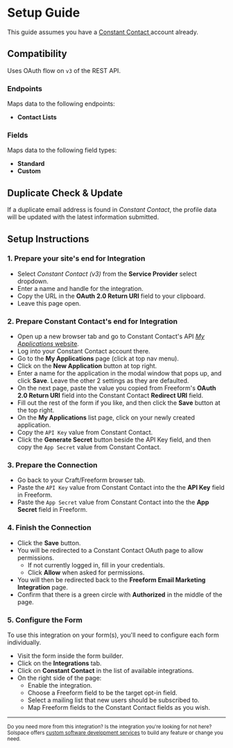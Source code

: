 # Setup Guide

This guide assumes you have a [Constant Contact ](https://www.constantcontact.com) account already.

## Compatibility

Uses OAuth flow on `v3` of the REST API.

### Endpoints
Maps data to the following endpoints:

- **Contact Lists**

### Fields
Maps data to the following field types:

- **Standard**
- **Custom**

## Duplicate Check & Update

If a duplicate email address is found in _Constant Contact_, the profile data will be updated with the latest information submitted.

## Setup Instructions

### 1. Prepare your site's end for Integration

- Select *Constant Contact (v3)* from the **Service Provider** select dropdown.
- Enter a name and handle for the integration.
- Copy the URL in the **OAuth 2.0 Return URI** field to your clipboard.
- Leave this page open.

### 2. Prepare Constant Contact's end for Integration

- Open up a new browser tab and go to Constant Contact's API [*My Applications* website](https://app.constantcontact.com/pages/dma/portal/).
- Log into your Constant Contact account there.
- Go to the **My Applications** page (click at top nav menu).
- Click on the **New Application** button at top right.
- Enter a name for the application in the modal window that pops up, and click **Save**. Leave the other 2 settings as they are defaulted.
- On the next page, paste the value you copied from Freeform's **OAuth 2.0 Return URI** field into the Constant Contact **Redirect URI** field.
- Fill out the rest of the form if you like, and then click the **Save** button at the top right.
- On the **My Applications** list page, click on your newly created application.
- Copy the `API Key` value from Constant Contact.
- Click the **Generate Secret** button beside the API Key field, and then copy the `App Secret` value from Constant Contact.

### 3. Prepare the Connection

- Go back to your Craft/Freeform browser tab.
- Paste the `API Key` value from Constant Contact into the the **API Key** field in Freeform.
- Paste the `App Secret` value from Constant Contact into the the **App Secret** field in Freeform.

### 4. Finish the Connection

- Click the **Save** button.
- You will be redirected to a Constant Contact OAuth page to allow permissions.
    - If not currently logged in, fill in your credentials.
    - Click **Allow** when asked for permissions.
- You will then be redirected back to the **Freeform Email Marketing Integration** page.
- Confirm that there is a green circle with **Authorized** in the middle of the page.

### 5. Configure the Form

To use this integration on your form(s), you'll need to configure each form individually.

- Visit the form inside the form builder.
- Click on the **Integrations** tab.
- Click on **Constant Contact** in the list of available integrations.
- On the right side of the page:
    - Enable the integration.
    - Choose a Freeform field to be the target opt-in field.
    - Select a mailing list that new users should be subscribed to.
    - Map Freeform fields to the Constant Contact fields as you wish.

---

<small>Do you need more from this integration? Is the integration you're looking for not here? Solspace offers [custom software development services](https://docs.solspace.com/support/premium/) to build any feature or change you need.</small>